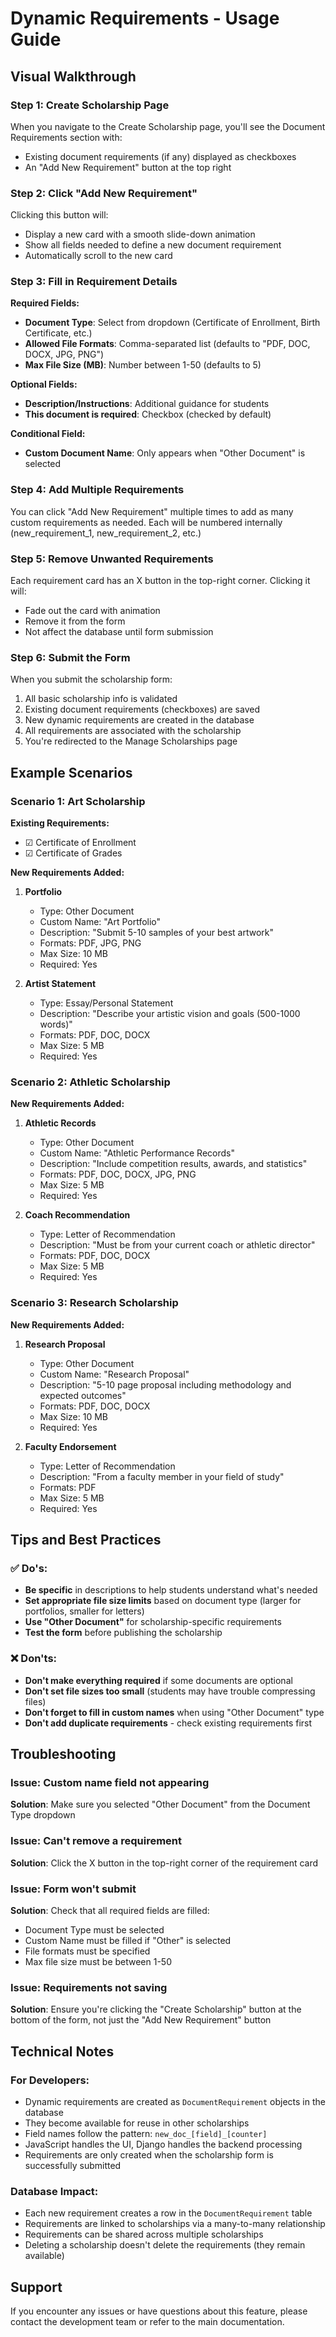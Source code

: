 # Dynamic Requirements - Usage Guide

## Visual Walkthrough

### Step 1: Create Scholarship Page
When you navigate to the Create Scholarship page, you'll see the Document Requirements section with:
- Existing document requirements (if any) displayed as checkboxes
- An "Add New Requirement" button at the top right

### Step 2: Click "Add New Requirement"
Clicking this button will:
- Display a new card with a smooth slide-down animation
- Show all fields needed to define a new document requirement
- Automatically scroll to the new card

### Step 3: Fill in Requirement Details

**Required Fields:**
- **Document Type**: Select from dropdown (Certificate of Enrollment, Birth Certificate, etc.)
- **Allowed File Formats**: Comma-separated list (defaults to "PDF, DOC, DOCX, JPG, PNG")
- **Max File Size (MB)**: Number between 1-50 (defaults to 5)

**Optional Fields:**
- **Description/Instructions**: Additional guidance for students
- **This document is required**: Checkbox (checked by default)

**Conditional Field:**
- **Custom Document Name**: Only appears when "Other Document" is selected

### Step 4: Add Multiple Requirements
You can click "Add New Requirement" multiple times to add as many custom requirements as needed. Each will be numbered internally (new_requirement_1, new_requirement_2, etc.)

### Step 5: Remove Unwanted Requirements
Each requirement card has an X button in the top-right corner. Clicking it will:
- Fade out the card with animation
- Remove it from the form
- Not affect the database until form submission

### Step 6: Submit the Form
When you submit the scholarship form:
1. All basic scholarship info is validated
2. Existing document requirements (checkboxes) are saved
3. New dynamic requirements are created in the database
4. All requirements are associated with the scholarship
5. You're redirected to the Manage Scholarships page

## Example Scenarios

### Scenario 1: Art Scholarship
**Existing Requirements:**
- ☑ Certificate of Enrollment
- ☑ Certificate of Grades

**New Requirements Added:**
1. **Portfolio**
   - Type: Other Document
   - Custom Name: "Art Portfolio"
   - Description: "Submit 5-10 samples of your best artwork"
   - Formats: PDF, JPG, PNG
   - Max Size: 10 MB
   - Required: Yes

2. **Artist Statement**
   - Type: Essay/Personal Statement
   - Description: "Describe your artistic vision and goals (500-1000 words)"
   - Formats: PDF, DOC, DOCX
   - Max Size: 5 MB
   - Required: Yes

### Scenario 2: Athletic Scholarship
**New Requirements Added:**
1. **Athletic Records**
   - Type: Other Document
   - Custom Name: "Athletic Performance Records"
   - Description: "Include competition results, awards, and statistics"
   - Formats: PDF, DOC, DOCX, JPG, PNG
   - Max Size: 5 MB
   - Required: Yes

2. **Coach Recommendation**
   - Type: Letter of Recommendation
   - Description: "Must be from your current coach or athletic director"
   - Formats: PDF, DOC, DOCX
   - Max Size: 5 MB
   - Required: Yes

### Scenario 3: Research Scholarship
**New Requirements Added:**
1. **Research Proposal**
   - Type: Other Document
   - Custom Name: "Research Proposal"
   - Description: "5-10 page proposal including methodology and expected outcomes"
   - Formats: PDF, DOC, DOCX
   - Max Size: 10 MB
   - Required: Yes

2. **Faculty Endorsement**
   - Type: Letter of Recommendation
   - Description: "From a faculty member in your field of study"
   - Formats: PDF
   - Max Size: 5 MB
   - Required: Yes

## Tips and Best Practices

### ✅ Do's:
- **Be specific** in descriptions to help students understand what's needed
- **Set appropriate file size limits** based on document type (larger for portfolios, smaller for letters)
- **Use "Other Document"** for scholarship-specific requirements
- **Test the form** before publishing the scholarship

### ❌ Don'ts:
- **Don't make everything required** if some documents are optional
- **Don't set file sizes too small** (students may have trouble compressing files)
- **Don't forget to fill in custom names** when using "Other Document" type
- **Don't add duplicate requirements** - check existing requirements first

## Troubleshooting

### Issue: Custom name field not appearing
**Solution**: Make sure you selected "Other Document" from the Document Type dropdown

### Issue: Can't remove a requirement
**Solution**: Click the X button in the top-right corner of the requirement card

### Issue: Form won't submit
**Solution**: Check that all required fields are filled:
- Document Type must be selected
- Custom Name must be filled if "Other" is selected
- File formats must be specified
- Max file size must be between 1-50

### Issue: Requirements not saving
**Solution**: Ensure you're clicking the "Create Scholarship" button at the bottom of the form, not just the "Add New Requirement" button

## Technical Notes

### For Developers:
- Dynamic requirements are created as `DocumentRequirement` objects in the database
- They become available for reuse in other scholarships
- Field names follow the pattern: `new_doc_[field]_[counter]`
- JavaScript handles the UI, Django handles the backend processing
- Requirements are only created when the scholarship form is successfully submitted

### Database Impact:
- Each new requirement creates a row in the `DocumentRequirement` table
- Requirements are linked to scholarships via a many-to-many relationship
- Requirements can be shared across multiple scholarships
- Deleting a scholarship doesn't delete the requirements (they remain available)

## Support

If you encounter any issues or have questions about this feature, please contact the development team or refer to the main documentation.
